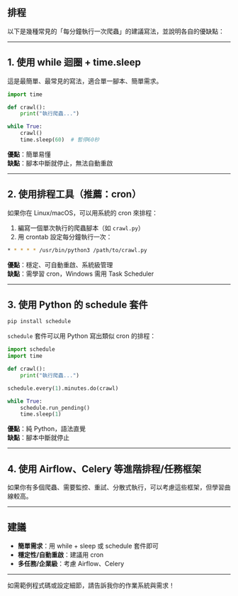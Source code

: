 ## 排程

以下是幾種常見的「每分鐘執行一次爬蟲」的建議寫法，並說明各自的優缺點：

---

## 1. 使用 while 迴圈 + time.sleep

這是最簡單、最常見的寫法，適合單一腳本、簡單需求。

```python
import time

def crawl():
    print("執行爬蟲...")

while True:
    crawl()
    time.sleep(60)  # 暫停60秒
```

**優點**：簡單易懂  
**缺點**：腳本中斷就停止，無法自動重啟

---

## 2. 使用排程工具（推薦：cron）

如果你在 Linux/macOS，可以用系統的 cron 來排程：

1. 編寫一個單次執行的爬蟲腳本（如 `crawl.py`）
2. 用 crontab 設定每分鐘執行一次：

```bash
* * * * * /usr/bin/python3 /path/to/crawl.py
```

**優點**：穩定、可自動重啟、系統級管理  
**缺點**：需學習 cron，Windows 需用 Task Scheduler

---

## 3. 使用 Python 的 schedule 套件

```bash
pip install schedule
```

`schedule` 套件可以用 Python 寫出類似 cron 的排程：

```python
import schedule
import time

def crawl():
    print("執行爬蟲...")

schedule.every(1).minutes.do(crawl)

while True:
    schedule.run_pending()
    time.sleep(1)
```

**優點**：純 Python，語法直覺  
**缺點**：腳本中斷就停止

---

## 4. 使用 Airflow、Celery 等進階排程/任務框架

如果你有多個爬蟲、需要監控、重試、分散式執行，可以考慮這些框架，但學習曲線較高。

---

## 建議

- **簡單需求**：用 while + sleep 或 schedule 套件即可
- **穩定性/自動重啟**：建議用 cron
- **多任務/企業級**：考慮 Airflow、Celery

---

如需範例程式碼或設定細節，請告訴我你的作業系統與需求！